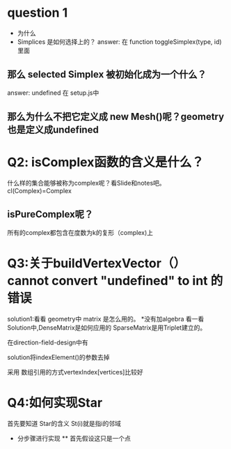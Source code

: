 # question 1
* 为什么
* Simplices 是如何选择上的？
answer: 在 function toggleSimplex(type, id)里面
## 那么 selected Simplex 被初始化成为一个什么？
answer: undefined 在 setup.js中
## 那么为什么不把它定义成 new Mesh()呢？geometry 也是定义成undefined


# Q2: isComplex函数的含义是什么？
什么样的集合能够被称为complex呢？看Slide和notes吧。cl(Complex)=Complex
## isPureComplex呢？
所有的complex都包含在度数为k的复形（complex)上

# Q3:关于buildVertexVector（）cannot convert "undefined" to int 的错误
solution1:看看 geometry中 matrix 是怎么用的。
*没有加algebra
看一看Solution中,DenseMatrix是如何应用的
SparseMatrix是用Triplet建立的。

在direction-field-design中有

solution将indexElement()的参数去掉

采用 数组引用的方式vertexIndex[vertices]比较好
# Q4:如何实现Star
首先要知道 Star的含义 St(i)就是指i的邻域
* 分步骤进行实现
** 首先假设这只是一个点
